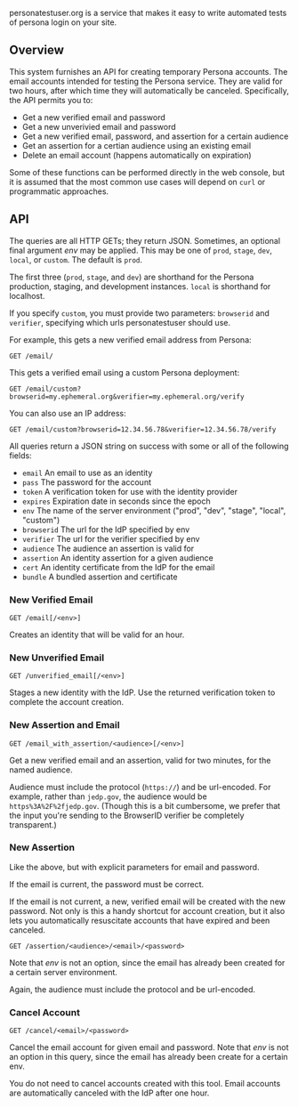 personatestuser.org is a service that makes it easy to write automated tests of
persona login on your site.

## Overview

This system furnishes an API for creating temporary Persona accounts.
The email accounts intended for testing the Persona service.  They are
valid for two hours, after which time they will automatically be
canceled.  Specifically, the API permits you to:

- Get a new verified email and password
- Get a new unverivied email and password
- Get a new verified email, password, and assertion for a certain audience
- Get an assertion for a certian audience using an existing email
- Delete an email account (happens automatically on expiration)

Some of these functions can be performed directly in the web console,
but it is assumed that the most common use cases will depend on `curl`
or programmatic approaches.

## API

The queries are all HTTP GETs; they return JSON.  Sometimes, an
optional final argument *env* may be applied.  This may be one of
`prod`, `stage`, `dev`, `local`, or `custom`.  The default is `prod`.

The first three (`prod`, `stage`, and `dev`) are shorthand for the
Persona production, staging, and development instances.  `local`
is shorthand for localhost.

If you specify `custom`, you must provide two parameters: `browserid`
and `verifier`, specifying which urls personatestuser should use.

For example, this gets a new verified email address from Persona:

    GET /email/

This gets a verified email using a custom Persona deployment:

    GET /email/custom?browserid=my.ephemeral.org&verifier=my.ephemeral.org/verify

You can also use an IP address:

    GET /email/custom?browserid=12.34.56.78&verifier=12.34.56.78/verify

All queries return a JSON string on success with some or all of the
following fields:

- `email` An email to use as an identity
- `pass` The password for the account
- `token` A verification token for use with the identity provider
- `expires` Expiration date in seconds since the epoch
- `env` The name of the server environment ("prod", "dev", "stage", "local", "custom")
- `browserid` The url for the IdP specified by env
- `verifier` The url for the verifier specified by env
- `audience` The audience an assertion is valid for
- `assertion` An identity assertion for a given audience
- `cert` An identity certificate from the IdP for the email
- `bundle` A bundled assertion and certificate

### New Verified Email

    GET /email[/<env>]

Creates an identity that will be valid for an hour.

### New Unverified Email

    GET /unverified_email[/<env>]

Stages a new identity with the IdP.  Use the returned verification
token to complete the account creation.

### New Assertion and Email

    GET /email_with_assertion/<audience>[/<env>]

Get a new verified email and an assertion, valid for two minutes, for
the named audience.

Audience must include the protocol (`https://`) and be url-encoded.
For example, rather than `jedp.gov`, the audience would be
`https%3A%2F%2fjedp.gov`.  (Though this is a bit cumbersome, we prefer
that the input you're sending to the BrowserID verifier be completely
transparent.)

### New Assertion

Like the above, but with explicit parameters for email and password.

If the email is current, the password must be correct.

If the email is not current, a new, verified email will be created
with the new password.  Not only is this a handy shortcut for account
creation, but it also lets you automatically resuscitate accounts that
have expired and been canceled.

    GET /assertion/<audience>/<email>/<password>

Note that *env* is not an option, since the email has already been
created for a certain server environment.

Again, the audience must include the protocol and be url-encoded.

### Cancel Account

    GET /cancel/<email>/<password>

Cancel the email account for given email and password.  Note that
*env* is not an option in this query, since the email has already
been create for a certain env.

You do not need to cancel accounts created with this tool.  Email
accounts are automatically canceled with the IdP after one hour.
